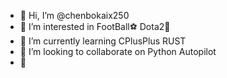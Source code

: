 - 👋 Hi, I’m @chenbokaix250
- 👀 I’m interested in FootBall⚽ Dota2🤖 
- 🌱 I’m currently learning CPlusPlus RUST
- 💞️ I’m looking to collaborate on Python Autopilot
- 📧 


